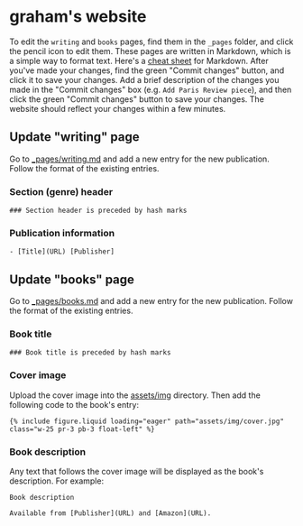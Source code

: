 # graham's website

To edit the `writing` and `books` pages, find them in the `_pages` folder, and click the pencil icon to edit them. These pages are written in Markdown, which is a simple way to format text. Here's a [cheat sheet](https://www.markdownguide.org/cheat-sheet/) for Markdown. After you've made your changes, find the green "Commit changes" button, and click it to save your changes. Add a brief description of the changes you made in the "Commit changes" box (e.g. `Add Paris Review piece`), and then click the green "Commit changes" button to save your changes. The website should reflect your changes within a few minutes.

## Update "writing" page

Go to [\_pages/writing.md](_pages/writing.md) and add a new entry for the new publication. Follow the format of the existing entries.

### Section (genre) header

```
### Section header is preceded by hash marks
```

### Publication information

```
- [Title](URL) [Publisher]
```

## Update "books" page

Go to [\_pages/books.md](_pages/books.md) and add a new entry for the new publication. Follow the format of the existing entries.

### Book title

```
### Book title is preceded by hash marks
```

### Cover image

Upload the cover image into the [assets/img](assets/img) directory. Then add the following code to the book's entry:

```
{% include figure.liquid loading="eager" path="assets/img/cover.jpg" class="w-25 pr-3 pb-3 float-left" %}
```

### Book description

Any text that follows the cover image will be displayed as the book's description. For example:

```
Book description

Available from [Publisher](URL) and [Amazon](URL).
```
